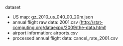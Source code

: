 dataset
- US map: gz_2010_us_040_00_20m.json
- annual flight raw data: 2001.csv (http://stat-computing.org/dataexpo/2009/the-data.html)
- airport information: airports.csv
- processed annual flight data: cancel_rate_2001.csv

